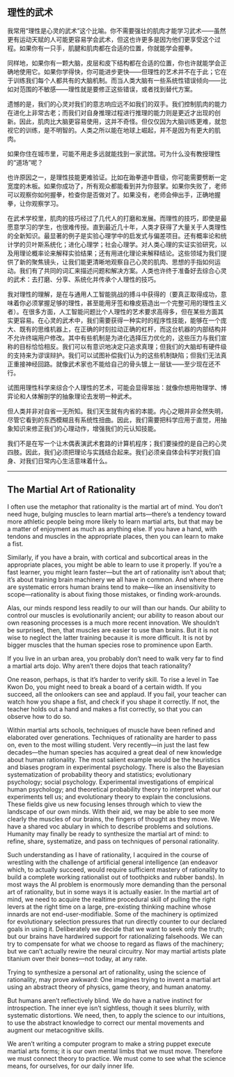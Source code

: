 ## 理性的武术

我常用“理性是心灵的武术”这个比喻。你不需要强壮的肌肉才能学习武术——虽然更有运动天赋的人可能更容易学会武术，但这也许更多是因为他们更享受这个过程。如果你有一只手，肌腱和肌肉都在合适的位置，你就能学会握拳。

同样地，如果你有一颗大脑，皮层和皮下结构都在合适的位置，你也许就能学会正确地使用它。如果你学得快，你可能进步更快——但理性的艺术并不在于此；它在于训练我们每个人都共有的大脑机制。而当人类大脑有一些系统性错误倾向——比如对范围的不敏感——理性就是要修正这些错误，或者找到替代方案。

遗憾的是，我们的心灵对我们的意志响应远不如我们的双手。我们控制肌肉的能力在进化上非常古老；而我们对自身推理过程进行推理的能力则是更近才出现的创新。因此，肌肉比大脑更容易使用，这并不奇怪。但仅仅因为大脑训练更难，就忽视它的训练，是不明智的。人类之所以能在地球上崛起，并不是因为有更大的肌肉。

如果你住在城市里，可能不用走多远就能找到一家武馆。可为什么没有教授理性的“道场”呢？

也许原因之一，是理性技能更难验证。比如在跆拳道中晋级，你可能需要劈断一定宽度的木板。如果你成功了，所有观众都能看到并为你鼓掌。如果你失败了，老师可以观察你如何握拳，检查你是否做对了。如果没有，老师会伸出手，正确地握拳，让你观察学习。

在武术学校里，肌肉的技巧经过了几代人的打磨和发展。而理性的技巧，即使是最愿意学习的学生，也很难传授。直到最近几十年，人类才获得了大量关于人类理性的全新知识。最显著的例子是实验心理学中的启发式与偏差项目。还有概率论和统计学的贝叶斯系统化；进化心理学；社会心理学。对人类心理的实证实验研究，以及用理论概率论来解释实验结果；还有用进化理论来解释结论。这些领域为我们提供了新的聚焦镜头，让我们能更清晰地观察自己心灵的肌肉、思想的手指如何运动。我们有了共同的词汇来描述问题和解决方案。人类也许终于准备好去综合心灵的武术：去打磨、分享、系统化并传承个人理性的技巧。

我对理性的理解，是在与通用人工智能挑战的搏斗中获得的（要真正取得成功，意味着你必须掌握足够的理性，甚至能用牙签和橡皮筋造出一个完整可用的理性主义者）。在很多方面，人工智能问题比个人理性的艺术要求高得多，但在某些方面其实更容易。在心灵的武术中，我们需要获得一种实时的程序性技能，能够在一个庞大、既有的思维机器上，在正确的时刻拉动正确的杠杆，而这台机器的内部结构并不允许终端用户修改。其中有些机制是为进化选择压力优化的，这些压力与我们宣称的目标恰恰相反。我们可以有意识地决定只追求真理；但我们的大脑却有硬件级的支持来为谬误辩护。我们可以试图补偿我们认为的这些机制缺陷；但我们无法真正重接神经回路。就像武术家也不能给自己的骨头镀上一层钛——至少现在还不行。

试图用理性科学来综合个人理性的艺术，可能会显得笨拙：就像你想用物理学、博弈论和人体解剖学的抽象理论去发明一种武术。

但人类并非对自省一无所知。我们天生就有内省的本能。内心之眼并非全然失明，尽管它看到的东西模糊且有系统性扭曲。因此，我们需要把科学应用于直觉，用抽象知识来修正我们的心理动作，增强我们的元认知技能。

我们不是在写一个让木偶表演武术套路的计算机程序；我们要操控的是自己的心灵四肢。因此，我们必须把理论与实践结合起来。我们必须亲自体会科学对我们自身、对我们日常内心生活意味着什么。

---

## The Martial Art of Rationality

I often use the metaphor that rationality is the martial art of mind. You don’t need huge, bulging muscles to learn martial arts—there’s a tendency toward more athletic people being more likely to learn martial arts, but that may be a matter of enjoyment as much as anything else. If you have a hand, with tendons and muscles in the appropriate places, then you can learn to make a fist.

Similarly, if you have a brain, with cortical and subcortical areas in the appropriate places, you might be able to learn to use it properly. If you’re a fast learner, you might learn faster—but the art of rationality isn’t about that; it’s about training brain machinery we all have in common. And where there are systematic errors human brains tend to make—like an insensitivity to scope—rationality is about fixing those mistakes, or finding work-arounds.

Alas, our minds respond less readily to our will than our hands. Our ability to control our muscles is evolutionarily ancient; our ability to reason about our own reasoning processes is a much more recent innovation. We shouldn’t be surprised, then, that muscles are easier to use than brains. But it is not wise to neglect the latter training because it is more difficult. It is not by bigger muscles that the human species rose to prominence upon
Earth.

If you live in an urban area, you probably don’t need to walk very far to find a martial arts dojo. Why aren’t there dojos that teach rationality?

One reason, perhaps, is that it’s harder to verify skill. To rise a level in Tae Kwon Do, you might need to break a board of a certain width. If you succeed, all the onlookers can see and applaud. If you fail, your teacher can watch how you shape a fist, and check if you shape it correctly. If not, the teacher holds out a hand and makes a fist correctly, so that you can observe how to do so.

Within martial arts schools, techniques of muscle have been refined and elaborated over generations. Techniques of rationality are harder to pass on, even to the most willing student. Very recently—in just the last few decades—the human species has acquired a great deal of new knowledge about human rationality. The most salient example would be the heuristics and biases program in experimental psychology. There is also the Bayesian systematization of probability theory and statistics; evolutionary psychology; social psychology. Experimental investigations of empirical human psychology; and theoretical probability theory to interpret what our experiments tell us; and evolutionary theory to explain the conclusions. These fields give us new focusing lenses through which to view the landscape of our own minds. With their aid, we may be able to see more clearly the muscles of our brains, the fingers of thought as they move. We have a shared voc abulary in which to describe problems and solutions. Humanity may finally be ready to synthesize the martial art of mind: to refine, share, systematize, and pass on techniques of personal rationality.

Such understanding as I have of rationality, I acquired in the course of wrestling with the challenge of artificial general intelligence (an endeavor which, to actually succeed, would require sufficient mastery of rationality to build a complete working rationalist out of toothpicks and rubber bands). In most ways the AI problem is enormously more demanding than the personal art of rationality, but in some ways it is actually easier. In the martial art of mind, we need to acquire the realtime procedural skill of pulling the right levers at the right time on a large, pre-existing thinking machine whose innards are not end-user-modifiable. Some of the machinery is optimized for evolutionary selection pressures that run directly counter to our declared goals in using it. Deliberately we decide that we want to seek only the truth; but our brains have hardwired support for rationalizing falsehoods. We can try to compensate for what we choose to regard as flaws of the machinery; but we can’t actually rewire the neural circuitry. Nor may martial artists plate titanium over their bones—not today, at any rate.

Trying to synthesize a personal art of rationality, using the science of rationality, may prove awkward: One imagines trying to invent a martial art using an abstract theory of physics, game theory, and human anatomy.

But humans aren’t reflectively blind. We do have a native instinct for introspection. The inner eye isn’t sightless, though it sees blurrily, with systematic distortions. We need, then, to apply the science to our intuitions, to use the abstract knowledge to correct our mental movements and augment our metacognitive skills.

We aren’t writing a computer program to make a string puppet execute martial arts forms; it is our own mental limbs that we must move. Therefore we must connect theory to practice. We must come to see what the science means, for ourselves, for our daily inner life.

